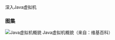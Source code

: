 深入Java虚拟机

### 图集
![Java虚拟机概貌](https://upload.wikimedia.org/wikipedia/commons/3/3a/Java_virtual_machine_architecture.svg) Java虚拟机概貌（来自：维基百科）
